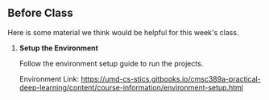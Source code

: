 Before Class
-

Here is some material we think would be helpful for this week's class.

1. **Setup the Environment**

	Follow the environment setup guide to run the projects.

	Environment Link: <https://umd-cs-stics.gitbooks.io/cmsc389a-practical-deep-learning/content/course-information/environment-setup.html>